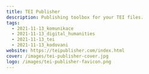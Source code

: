 ```yaml
---
title: TEI Publisher
description: Publishing toolbox for your TEI files.
tags:
  - 2021-11-13_komunikace
  - 2021-11-13_digital_humanities
  - 2021-11-13_tei
  - 2021-11-13_kodovani
website: https://teipublisher.com/index.html
cover: /images/tei-publisher-cover.jpg
logo: /images/tei-publisher-favicon.png
---
```

